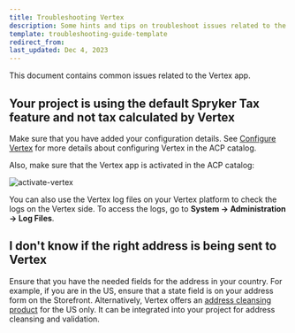 ```yaml
---
title: Troubleshooting Vertex
description: Some hints and tips on troubleshoot issues related to the Vertex app within your Spryker project.
template: troubleshooting-guide-template
redirect_from:
last_updated: Dec 4, 2023
---
```

This document contains common issues related to the Vertex app.

## Your project is using the default Spryker Tax feature and not tax calculated by Vertex

Make sure that you have added your configuration details. See [Configure Vertex](/docs/pbc/all/tax-management/{{page.version}}/base-shop/third-party-integrations/vertex/connect-vertex.html) for more details about configuring Vertex in the ACP catalog.

Also, make sure that the Vertex app is activated in the ACP catalog:

![activate-vertex](https://spryker.s3.eu-central-1.amazonaws.com/docs/pbc/all/tax-management/vertex/troubleshoot-vertex/activate-vertex.png)

You can also use the Vertex log files on your Vertex platform to check the logs on the Vertex side. To access the logs, go to **System -> Administration -> Log Files**.

## I don't know if the right address is being sent to Vertex

Ensure that you have the needed fields for the address in your country. For example, if you are in the US, ensure that a state field is on your address form on the Storefront. Alternatively, Vertex offers an [address cleansing product](https://www.vertexinc.com/solutions/products/vertex-o-series-address-cleansing) for the US only. It can be integrated into your project for address cleansing and validation.
